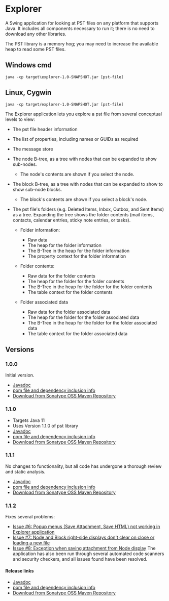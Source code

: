 # Explorer
A Swing application for looking at PST files on any platform that supports Java. It includes all components necessary to run it; there is no need to
download any other libraries.

The PST library is a memory hog; you may need to increase the available heap to read some PST files.

## Windows cmd
    java -cp target\explorer-1.0-SNAPSHOT.jar [pst-file]

## Linux, Cygwin
    java -cp target/explorer-1.0-SNAPSHOT.jar [pst-file]

The Explorer application lets you explore a pst file from several conceptual levels to view:
*   The pst file header information

*   The list of properties, including names or GUIDs as required

*   The message store

*   The node B-tree, as a tree with nodes that can be expanded to show sub-nodes.
    *   The node's contents are shown if you select the node.

*   The block B-tree, as a tree with nodes that can be expanded to show to show sub-node blocks.
    *   The block's contents are shown if you select a block's node.

*   The pst file's folders (e.g. Deleted Items, Inbox, Outbox, and Sent Items) as a tree. Expanding the tree shows the folder contents (mail items, contacts, calendar entries, sticky note entries, or tasks).
    *   Folder information:
        *   Raw data
        *   The heap for the folder information
        *   The B-Tree in the heap for the folder information
        *   The property context for the folder information

    *   Folder contents:
        *   Raw data for the folder contents
        *   The heap for the folder for the folder contents
        *   The B-Tree in the heap for the folder for the folder contents
        *   The table context for the folder contents

    *   Folder associated data
        *   Raw data for the folder associated data
        *   The heap for the folder for the folder associated data
        *   The B-Tree in the heap for the folder for the folder associated data
        *   The table context for the folder associated data

## Versions
### 1.0.0
Initial version.
*   [Javadoc](https://javadoc.io/doc/io.github.jmcleodfoss/explorer/1.0.0/index.html)
*   [pom file and dependency inclusion info](https://search.maven.org/artifact/io.github.jmcleodfoss/explorer/1.0.0/pom)
*   [Download from Sonatype OSS Maven Repository](https://repo1.maven.org/maven2/io/github/jmcleodfoss/explorer/1.0.0/)

### 1.1.0
*   Targets Java 11
*   Uses Version 1.1.0 of pst library
*   [Javadoc](https://javadoc.io/doc/io.github.jmcleodfoss/explorer/1.1.0/index.html)
*   [pom file and dependency inclusion info](https://search.maven.org/artifact/io.github.jmcleodfoss/explorer/1.1.0/pom)
*   [Download from Sonatype OSS Maven Repository](https://repo1.maven.org/maven2/io/github/jmcleodfoss/explorer/1.1.0/)

### 1.1.1
No changes to functionality, but all code has undergone a thorough review and static analysis.
*   [Javadoc](https://javadoc.io/doc/io.github.jmcleodfoss/explorer/1.1.1/index.html)
*   [pom file and dependency inclusion info](https://search.maven.org/artifact/io.github.jmcleodfoss/explorer/1.1.1/pom)
*   [Download from Sonatype OSS Maven Repository](https://repo1.maven.org/maven2/io/github/jmcleodfoss/explorer/1.1.1/)

### 1.1.2
Fixes several problems:
* [Issue #6: Popup menus (Save Attachment, Save HTML) not working in Explorer application](https://github.com/Jmcleodfoss/pstreader/issues/6)
* [Issue #7: Node and Block right-side displays don't clear on close or loading a new file](https://github.com/Jmcleodfoss/pstreader/issues/7)
* [Issue #8: Exception when saving attachment from Node display](https://github.com/Jmcleodfoss/pstreader/issues/8)
The application has also been run through several automated code scanners and security checkers, and all issues found have been resolved.
#### Release links
*   [Javadoc](https://javadoc.io/doc/io.github.jmcleodfoss/explorer/1.1.2/index.html)
*   [pom file and dependency inclusion info](https://search.maven.org/artifact/io.github.jmcleodfoss/explorer/1.1.2/pom)
*   [Download from Sonatype OSS Maven Repository](https://repo1.maven.org/maven2/io/github/jmcleodfoss/explorer/1.1.2/)
